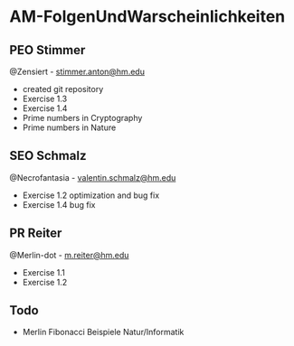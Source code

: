 # AM-FolgenUndWarscheinlichkeiten

## PEO Stimmer
@Zensiert - stimmer.anton@hm.edu
 * created git repository
 * Exercise 1.3
 * Exercise 1.4
 * Prime numbers in Cryptography
 * Prime numbers in Nature

## SEO Schmalz
@Necrofantasia - valentin.schmalz@hm.edu
 * Exercise 1.2 optimization and bug fix
 * Exercise 1.4 bug fix

## PR  Reiter 
@Merlin-dot - m.reiter@hm.edu
 * Exercise 1.1
 * Exercise 1.2

## Todo
* Merlin Fibonacci Beispiele Natur/Informatik 

